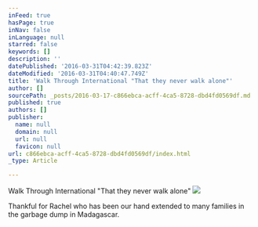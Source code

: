 ```yaml
---
inFeed: true
hasPage: true
inNav: false
inLanguage: null
starred: false
keywords: []
description: ''
datePublished: '2016-03-31T04:42:39.823Z'
dateModified: '2016-03-31T04:40:47.749Z'
title: 'Walk Through International "That they never walk alone"'
author: []
sourcePath: _posts/2016-03-17-c866ebca-acff-4ca5-8728-dbd4fd0569df.md
published: true
authors: []
publisher:
  name: null
  domain: null
  url: null
  favicon: null
url: c866ebca-acff-4ca5-8728-dbd4fd0569df/index.html
_type: Article

---
```

Walk Through International "That they never walk alone"
![](https://the-grid-user-content.s3-us-west-2.amazonaws.com/8486fef7-f9fc-47c2-ab22-0b210157abce.jpg)

Thankful for Rachel who has been our hand extended to many families in the garbage dump in Madagascar.